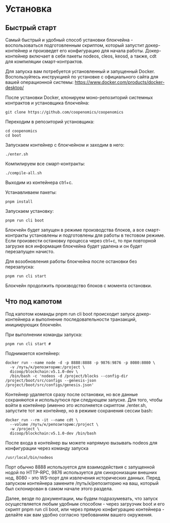 # Установка

## Быстрый старт
Самый быстрый и удобный способ установки блокчейна - воспользоваться подготовленным скриптом, который запустит докер-контейнер и произведет его конфигурацию для начала работы. Докер-контейнер включает в себя пакеты nodeos, cleos, keosd, а также, cdt для компиляции смарт-контрактов.  

Для запуска вам потребуется установленный и запущенный Docker. Воспользуйтесь инструкцией по установке с официального сайта для вашей операционной системы: https://www.docker.com/products/docker-desktop/

После установки Docker, клонируем моно-репозиторий системных контрактов и установщика блокчейна:

``` { .bash .copy .annotate } 
git clone https://github.com/coopenomics/coopenomics
``` 


Переходим в репозиторий установщика:

``` { .bash .copy .annotate}
cd coopenomics
cd boot
```

Запускаем контейнер с блокчейном и заходим в него:
``` { .bash .copy .annotate}
./enter.sh
```

Компилируем все смарт-контракты:
``` { .bash .copy .annotate}
./compile-all.sh
```

Выходим из контейнера ctrl+c.

Устанавливаем пакеты:
``` { .bash .copy .annotate}
pnpm install
```

Запускаем установку: 
``` { .bash .copy .annotate}
pnpm run cli boot
```

Блокчейн будет запущен в режиме производства блоков, а все смарт-контракты установлены и подготовлены для работы в тестовом режиме. Если произвести остановку процесса через ctrl+c, то при повторной загрузке вся информация блокчейна будет удалена и он будет перезапущен начисто. 

Для возобновления работы блокчейна после остановки без перезапуска:

``` { .bash .copy .annotate}
pnpm run cli start
```

Блокчейн продолжить производство блоков с момента остановки. 

## Что под капотом

Под капотом команды pnpm run cli boot происходит запуск докер-контейнера и выполнение последовательности транзакций, инициирующих блокчейн. 

При выполнении команды запуска:
``` { .bash .copy .annotate}
pnpm run cli start #
```

Поднимается контейнер:
``` { .bash .copy .annotate} 
docker run --name node -d -p 8888:8888 -p 9876:9876 -p 8080:8080 \
  -v /путь/к/репозиторию:/project \
  dicoop/blockchain:v5.1.0-dev \
  /bin/bash -c 'nodeos -d /project/blocks --config-dir /project/boot/src/configs --genesis-json /project/boot/src/configs/genesis.json'
```

Контейнер удаляется сразу после остановки, но все данные сохраняются и использутюся при следующем запуске. Для того, чтобы войти в контейнер (именно это исполняется скриптом ./enter.sh, запустите тот же контейнер, но в режиме сохранения сессии bash:

```  { .bash .copy .annotate} 
docker run --rm -it --name cdt \
  --volume /путь/к/репозиторию:/project \
  -w /project \
  dicoop/blockchain:v5.1.0-dev /bin/bash
```
После входа в контейнер вы можете напрямую вызывать nodeos для конфигурации через команду запуска

```
/usr/local/bin/nodeos
```

Порт обычно 8888 используется для взаимодействия с запущенной нодой по HTTP-RPC, 9876 используется для синхронизации внешних нод, 8080 - это WS-порт для извлечения исторических данных. Перед запуском контейнера замените /путь/к/репозиторию на ваш, который был склонирован в самом начале этого раздела.  

Далее, везде по документации, мы будем подразумевать, что запуск осуществляется любым удобным способом - через загрузчик boot и его скрипт pnpm run cli boot, или через прямую конфигурацию контейнера - делайте как вам удобно согласно требованиям вашего окружения. 

